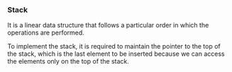 ### Stack

It is a linear data structure that follows a particular order in which the operations are performed.

To implement the stack, it is required to maintain the pointer to the top of the stack, which is the last element to be inserted because we can access the elements only on the top of the stack.
